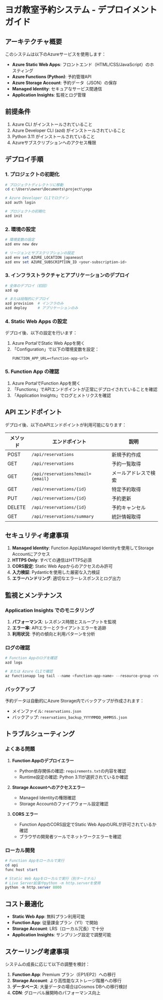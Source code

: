 # ヨガ教室予約システム - デプロイメントガイド

## アーキテクチャ概要

このシステムは以下のAzureサービスを使用します：

- **Azure Static Web Apps**: フロントエンド（HTML/CSS/JavaScript）のホスティング
- **Azure Functions (Python)**: 予約管理API
- **Azure Storage Account**: 予約データ（JSON）の保存
- **Managed Identity**: セキュアなサービス間通信
- **Application Insights**: 監視とログ管理

## 前提条件

1. Azure CLI がインストールされていること
2. Azure Developer CLI (azd) がインストールされていること
3. Python 3.11 がインストールされていること
4. Azureサブスクリプションへのアクセス権限

## デプロイ手順

### 1. プロジェクトの初期化

```powershell
# プロジェクトディレクトリに移動
cd c:\Users\owner\Documents\project\yoga

# Azure Developer CLIでログイン
azd auth login

# プロジェクトの初期化
azd init
```

### 2. 環境の設定

```powershell
# 環境変数の設定
azd env new dev

# リージョンとサブスクリプションの設定
azd env set AZURE_LOCATION japaneast
azd env set AZURE_SUBSCRIPTION_ID <your-subscription-id>
```

### 3. インフラストラクチャとアプリケーションのデプロイ

```powershell
# 全体のデプロイ（初回）
azd up

# または段階的にデプロイ
azd provision  # インフラのみ
azd deploy     # アプリケーションのみ
```

### 4. Static Web Apps の設定

デプロイ後、以下の設定を行います：

1. Azure PortalでStatic Web Appを開く
2. 「Configuration」で以下の環境変数を設定：
   ```
   FUNCTION_APP_URL=<function-app-url>
   ```

### 5. Function App の確認

1. Azure PortalでFunction Appを開く
2. 「Functions」でAPIエンドポイントが正常にデプロイされていることを確認
3. 「Application Insights」でログとメトリクスを確認

## API エンドポイント

デプロイ後、以下のAPIエンドポイントが利用可能になります：

| メソッド | エンドポイント | 説明 |
|---------|---------------|------|
| POST | `/api/reservations` | 新規予約作成 |
| GET | `/api/reservations` | 予約一覧取得 |
| GET | `/api/reservations?email={email}` | メールアドレスで検索 |
| GET | `/api/reservations/{id}` | 特定予約取得 |
| PUT | `/api/reservations/{id}` | 予約更新 |
| DELETE | `/api/reservations/{id}` | 予約キャンセル |
| GET | `/api/reservations/summary` | 統計情報取得 |

## セキュリティ考慮事項

1. **Managed Identity**: Function AppはManaged Identityを使用してStorage Accountにアクセス
2. **HTTPS Only**: すべての通信はHTTPS必須
3. **CORS設定**: Static Web Appからのアクセスのみ許可
4. **入力検証**: Pydanticを使用した厳密な入力検証
5. **エラーハンドリング**: 適切なエラーレスポンスとログ出力

## 監視とメンテナンス

### Application Insights でのモニタリング

1. **パフォーマンス**: レスポンス時間とスループットを監視
2. **エラー率**: APIエラーとクライアントエラーを追跡
3. **利用状況**: 予約の傾向と利用パターンを分析

### ログの確認

```powershell
# Function Appのログを確認
azd logs

# または Azure CLIで確認
az functionapp log tail --name <function-app-name> --resource-group <resource-group-name>
```

### バックアップ

予約データは自動的にAzure Storage内でバックアップが作成されます：
- メインファイル: `reservations.json`
- バックアップ: `reservations_backup_YYYYMMDD_HHMMSS.json`

## トラブルシューティング

### よくある問題

1. **Function Appのデプロイエラー**
   - Python依存関係の確認: `requirements.txt`の内容を確認
   - Runtime設定の確認: Python 3.11が選択されているか確認

2. **Storage Accountへのアクセスエラー**
   - Managed Identityの権限確認
   - Storage Accountのファイアウォール設定確認

3. **CORS エラー**
   - Function AppのCORS設定でStatic Web AppのURLが許可されているか確認
   - ブラウザの開発者ツールでネットワークエラーを確認

### ローカル開発

```powershell
# Function Appをローカルで実行
cd api
func host start

# Static Web Appをローカルで実行（別ターミナル）
# Live Server拡張やpython -m http.serverを使用
python -m http.server 8000
```

## コスト最適化

- **Static Web App**: 無料プラン利用可能
- **Function App**: 従量課金プラン（Y1）で開始
- **Storage Account**: LRS（ローカル冗長）で十分
- **Application Insights**: サンプリング設定で調整可能

## スケーリング考慮事項

システムの成長に応じて以下の調整を検討：

1. **Function App**: Premium プラン（EP1/EP2）への移行
2. **Storage Account**: より高性能なストレージ階層への移行
3. **データベース**: 大量データの場合はCosmos DBへの移行検討
4. **CDN**: グローバル展開時のパフォーマンス向上
